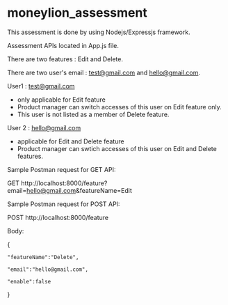 # moneylion_assessment

This assessment is done by using Nodejs/Expressjs framework. 

Assessment APIs located in App.js file.

There are two features : Edit and Delete.

There are two user's email : test@gmail.com and hello@gmail.com.

User1 : test@gmail.com 
- only applicable for Edit feature
- Product manager can switch accesses of this user on Edit feature only.
- This user is not listed as a member of Delete feature. 

User 2 : hello@gmail.com
- applicable for Edit and Delete feature
- Product manager can swtich accesses of this user on Edit and Delete features. 

Sample Postman request for GET API:

GET http://localhost:8000/feature?email=hello@gmail.com&featureName=Edit

Sample Postman request for POST API:

POST http://localhost:8000/feature

Body:

{

    "featureName":"Delete",
    
    "email":"hello@gmail.com",
    
    "enable":false
    
}



